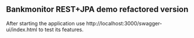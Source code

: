 ## Bankmonitor REST+JPA demo refactored version

After starting the application use http://localhost:3000/swagger-ui/index.html to test its features.